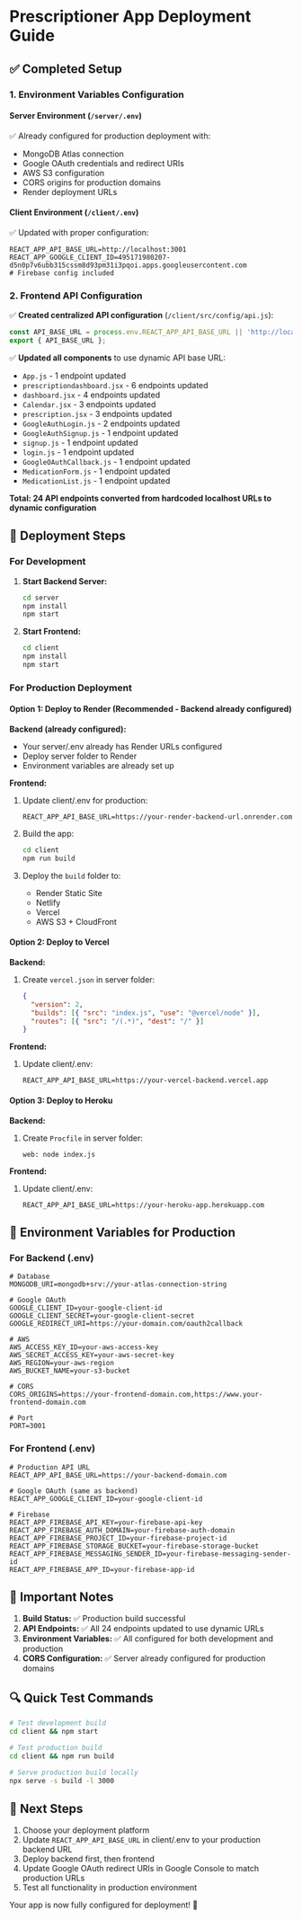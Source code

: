 # Prescriptioner App Deployment Guide

## ✅ Completed Setup

### 1. Environment Variables Configuration

#### Server Environment (`/server/.env`)
✅ Already configured for production deployment with:
- MongoDB Atlas connection
- Google OAuth credentials and redirect URIs
- AWS S3 configuration
- CORS origins for production domains
- Render deployment URLs

#### Client Environment (`/client/.env`)
✅ Updated with proper configuration:
```env
REACT_APP_API_BASE_URL=http://localhost:3001
REACT_APP_GOOGLE_CLIENT_ID=495171980207-d5n0p7v6ubb315cssm8d93pm31i3pqoi.apps.googleusercontent.com
# Firebase config included
```

### 2. Frontend API Configuration

✅ **Created centralized API configuration** (`/client/src/config/api.js`):
```javascript
const API_BASE_URL = process.env.REACT_APP_API_BASE_URL || 'http://localhost:3001';
export { API_BASE_URL };
```

✅ **Updated all components** to use dynamic API base URL:
- `App.js` - 1 endpoint updated
- `prescriptiondashboard.jsx` - 6 endpoints updated
- `dashboard.jsx` - 4 endpoints updated
- `Calendar.jsx` - 3 endpoints updated
- `prescription.jsx` - 3 endpoints updated
- `GoogleAuthLogin.js` - 2 endpoints updated
- `GoogleAuthSignup.js` - 1 endpoint updated
- `signup.js` - 1 endpoint updated
- `login.js` - 1 endpoint updated
- `GoogleOAuthCallback.js` - 1 endpoint updated
- `MedicationForm.js` - 1 endpoint updated
- `MedicationList.js` - 1 endpoint updated

**Total: 24 API endpoints converted from hardcoded localhost URLs to dynamic configuration**

## 🚀 Deployment Steps

### For Development
1. **Start Backend Server:**
   ```bash
   cd server
   npm install
   npm start
   ```

2. **Start Frontend:**
   ```bash
   cd client
   npm install
   npm start
   ```

### For Production Deployment

#### Option 1: Deploy to Render (Recommended - Backend already configured)

**Backend (already configured):**
- Your server/.env already has Render URLs configured
- Deploy server folder to Render
- Environment variables are already set up

**Frontend:**
1. Update client/.env for production:
   ```env
   REACT_APP_API_BASE_URL=https://your-render-backend-url.onrender.com
   ```

2. Build the app:
   ```bash
   cd client
   npm run build
   ```

3. Deploy the `build` folder to:
   - Render Static Site
   - Netlify
   - Vercel
   - AWS S3 + CloudFront

#### Option 2: Deploy to Vercel

**Backend:**
1. Create `vercel.json` in server folder:
   ```json
   {
     "version": 2,
     "builds": [{ "src": "index.js", "use": "@vercel/node" }],
     "routes": [{ "src": "/(.*)", "dest": "/" }]
   }
   ```

**Frontend:**
1. Update client/.env:
   ```env
   REACT_APP_API_BASE_URL=https://your-vercel-backend.vercel.app
   ```

#### Option 3: Deploy to Heroku

**Backend:**
1. Create `Procfile` in server folder:
   ```
   web: node index.js
   ```

**Frontend:**
1. Update client/.env:
   ```env
   REACT_APP_API_BASE_URL=https://your-heroku-app.herokuapp.com
   ```

## 🔧 Environment Variables for Production

### For Backend (.env)
```env
# Database
MONGODB_URI=mongodb+srv://your-atlas-connection-string

# Google OAuth
GOOGLE_CLIENT_ID=your-google-client-id
GOOGLE_CLIENT_SECRET=your-google-client-secret
GOOGLE_REDIRECT_URI=https://your-domain.com/oauth2callback

# AWS
AWS_ACCESS_KEY_ID=your-aws-access-key
AWS_SECRET_ACCESS_KEY=your-aws-secret-key
AWS_REGION=your-aws-region
AWS_BUCKET_NAME=your-s3-bucket

# CORS
CORS_ORIGINS=https://your-frontend-domain.com,https://www.your-frontend-domain.com

# Port
PORT=3001
```

### For Frontend (.env)
```env
# Production API URL
REACT_APP_API_BASE_URL=https://your-backend-domain.com

# Google OAuth (same as backend)
REACT_APP_GOOGLE_CLIENT_ID=your-google-client-id

# Firebase
REACT_APP_FIREBASE_API_KEY=your-firebase-api-key
REACT_APP_FIREBASE_AUTH_DOMAIN=your-firebase-auth-domain
REACT_APP_FIREBASE_PROJECT_ID=your-firebase-project-id
REACT_APP_FIREBASE_STORAGE_BUCKET=your-firebase-storage-bucket
REACT_APP_FIREBASE_MESSAGING_SENDER_ID=your-firebase-messaging-sender-id
REACT_APP_FIREBASE_APP_ID=your-firebase-app-id
```

## 📝 Important Notes

1. **Build Status:** ✅ Production build successful
2. **API Endpoints:** ✅ All 24 endpoints updated to use dynamic URLs
3. **Environment Variables:** ✅ All configured for both development and production
4. **CORS Configuration:** ✅ Server already configured for production domains

## 🔍 Quick Test Commands

```bash
# Test development build
cd client && npm start

# Test production build
cd client && npm run build

# Serve production build locally
npx serve -s build -l 3000
```

## 🎯 Next Steps

1. Choose your deployment platform
2. Update `REACT_APP_API_BASE_URL` in client/.env to your production backend URL
3. Deploy backend first, then frontend
4. Update Google OAuth redirect URIs in Google Console to match production URLs
5. Test all functionality in production environment

Your app is now fully configured for deployment! 🚀
